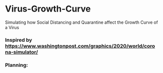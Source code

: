 # Virus-Growth-Curve
Simulating how Social Distancing and Quarantine affect the Growth Curve of a Virus

### Inspired by https://www.washingtonpost.com/graphics/2020/world/corona-simulator/


### Planning:
